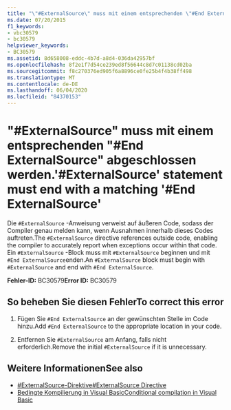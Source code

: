 ```yaml
---
title: "\"#ExternalSource\" muss mit einem entsprechenden \"#End ExternalSource\" abgeschlossen werden."
ms.date: 07/20/2015
f1_keywords:
- vbc30579
- bc30579
helpviewer_keywords:
- BC30579
ms.assetid: 8d658008-eddc-4b7d-a8d4-036da42957bf
ms.openlocfilehash: 8f2e1f7d54ce239ed8f56644c8d7c01138cd02ba
ms.sourcegitcommit: f8c270376ed905f6a8896ce0fe25b4f4b38ff498
ms.translationtype: MT
ms.contentlocale: de-DE
ms.lasthandoff: 06/04/2020
ms.locfileid: "84370153"
---
```

# <a name="externalsource-statement-must-end-with-a-matching-end-externalsource"></a><span data-ttu-id="7cf2f-102">"#ExternalSource" muss mit einem entsprechenden "#End ExternalSource" abgeschlossen werden.</span><span class="sxs-lookup"><span data-stu-id="7cf2f-102">'#ExternalSource' statement must end with a matching '#End ExternalSource'</span></span>
<span data-ttu-id="7cf2f-103">Die `#ExternalSource` -Anweisung verweist auf äußeren Code, sodass der Compiler genau melden kann, wenn Ausnahmen innerhalb dieses Codes auftreten.</span><span class="sxs-lookup"><span data-stu-id="7cf2f-103">The `#ExternalSource` directive references outside code, enabling the compiler to accurately report when exceptions occur within that code.</span></span> <span data-ttu-id="7cf2f-104">Ein `#ExternalSource` -Block muss mit `#ExternalSource` beginnen und mit `#End ExternalSource`enden.</span><span class="sxs-lookup"><span data-stu-id="7cf2f-104">An `#ExternalSource` block must begin with `#ExternalSource` and end with `#End ExternalSource`.</span></span>  
  
 <span data-ttu-id="7cf2f-105">**Fehler-ID:** BC30579</span><span class="sxs-lookup"><span data-stu-id="7cf2f-105">**Error ID:** BC30579</span></span>  
  
## <a name="to-correct-this-error"></a><span data-ttu-id="7cf2f-106">So beheben Sie diesen Fehler</span><span class="sxs-lookup"><span data-stu-id="7cf2f-106">To correct this error</span></span>  
  
1. <span data-ttu-id="7cf2f-107">Fügen Sie `#End ExternalSource` an der gewünschten Stelle im Code hinzu.</span><span class="sxs-lookup"><span data-stu-id="7cf2f-107">Add `#End ExternalSource` to the appropriate location in your code.</span></span>  
  
2. <span data-ttu-id="7cf2f-108">Entfernen Sie `#ExternalSource` am Anfang, falls nicht erforderlich.</span><span class="sxs-lookup"><span data-stu-id="7cf2f-108">Remove the initial `#ExternalSource` if it is unnecessary.</span></span>  
  
## <a name="see-also"></a><span data-ttu-id="7cf2f-109">Weitere Informationen</span><span class="sxs-lookup"><span data-stu-id="7cf2f-109">See also</span></span>

- [<span data-ttu-id="7cf2f-110">#ExternalSource-Direktive</span><span class="sxs-lookup"><span data-stu-id="7cf2f-110">#ExternalSource Directive</span></span>](../language-reference/directives/externalsource-directive.md)
- [<span data-ttu-id="7cf2f-111">Bedingte Kompilierung in Visual Basic</span><span class="sxs-lookup"><span data-stu-id="7cf2f-111">Conditional compilation in Visual Basic</span></span>](../programming-guide/program-structure/conditional-compilation.md)
